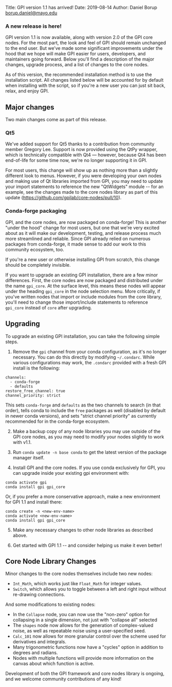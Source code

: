 Title: GPI version 1.1 has arrived!
Date: 2019-08-14
Author: Daniel Borup <borup.daniel@mayo.edu>

### A new release is here!

GPI version 1.1 is now available, along with version 2.0 of the GPI core nodes. For the most part, the look and feel of GPI should remain unchanged to the end user. But we’ve made some significant improvements under the hood that we hope will make GPI easier for users, developers, and maintainers going forward. Below you'll find a description of the major changes, upgrade process, and a list of changes to the core nodes.

As of this version, the recommended installation method is to use the installation script. All changes listed below will be accounted for by default when installing with the script, so if you're a new user you can just sit back, relax, and enjoy GPI.

## Major changes

Two main changes come as part of this release.

### Qt5

We've added support for Qt5 thanks to a contribution from community member Gregory Lee. Support is now provided using the QtPy wrapper, which is technically compatible with Qt4 — however, because Qt4 has been end-of-life for some time now, we're no longer supporting it in GPI.

For most users, this change will show up as nothing more than a slightly different look to menus. However, if you were developing your own nodes and making use of Qt libraries imported from GPI, you may need to update your import statements to reference the new "QtWidgets" module -- for an example, see the changes made to the core nodes library as part of this update (https://github.com/gpilab/core-nodes/pull/10).

### Conda-forge packaging

GPI, and the core nodes, are now packaged on conda-forge! This is another "under the hood" change for most users, but one that we're very excited about as it will make our development, testing, and release process much more streamlined and reliable. Since GPI already relied on numerous packages from conda-forge, it made sense to add our work to this community ecosystem, too.

If you're a new user or otherwise installing GPI from scratch, this change should be completely invisible. 

If you want to upgrade an existing GPI installation, there are a few minor differences. First, the core nodes are now packaged and distributed under the name `gpi_core`. At the surface level, this means these nodes will appear under the heading `gpi_core` in the node selection menu. More critically, if you've written nodes that import or include modules from the core library, you'll need to change those import/include statements to reference `gpi_core` instead of `core` after upgrading.

## Upgrading

To upgrade an existing GPI installation, you can take the following simple steps.

1) Remove the `gpi` channel from your conda configuration, as it's no longer necessary. You can do this directly by modifying `~/.condarc`. While various configurations may work, the `.condarc` provided with a fresh GPI install is the following:

```
channels:
  - conda-forge
  - defaults
restore_free_channel: true
channel_priority: strict
```

This sets `conda-forge` and `defaults` as the two channels to search (in that order), tells conda to include the `free` packages as well (disabled by default in newer conda versions), and sets "strict channel priority" as currently recommended for in the conda-forge ecosystem.

2) Make a backup copy of any node libraries you may use outside of the GPI core nodes, as you may need to modify your nodes slightly to work with v1.1.

3) Run `conda update -n base conda` to get the latest version of the package manager itself.

4) Install GPI and the core nodes. If you use conda exclusively for GPI, you can upgrade inside your existing gpi environment with:

```
conda activate gpi
conda install gpi gpi_core
```

Or, if you prefer a more conservative approach, make a new environment for GPI 1.1 and install there:

```
conda create -n <new-env-name>
conda activate <new-env-name>
conda install gpi gpi_core
```

5) Make any necessary changes to other node libraries as described above.

6) Get started with GPI 1.1 -- and consider helping us make it even better!

## Core Node Library Changes

Minor changes to the core nodes themselves include two new nodes:

- `Int_Math`, which works just like `Float_Math` for integer values.
- `Switch`, which allows you to toggle between a left and right input without re-drawing connections.

And some modifications to existing nodes:

- In the `Collapse` node, you can now use the "non-zero" option for collapsing in a single dimension, not just with "collapse all" selected
- The `shapes` node now allows for the generation of complex-valued noise, as well as repeatable noise using a user-specified seed.
- `Calc_101` now allows for more granular control over the scheme used for derivatives and integrals.
- Many trigonometric functions now have a "cycles" option in addition to degrees and radians.
- Nodes with multiple functions will provide more information on the canvas about which function is active.

Development of both the GPI framework and core nodes library is ongoing, and we welcome community contributions of any kind!
